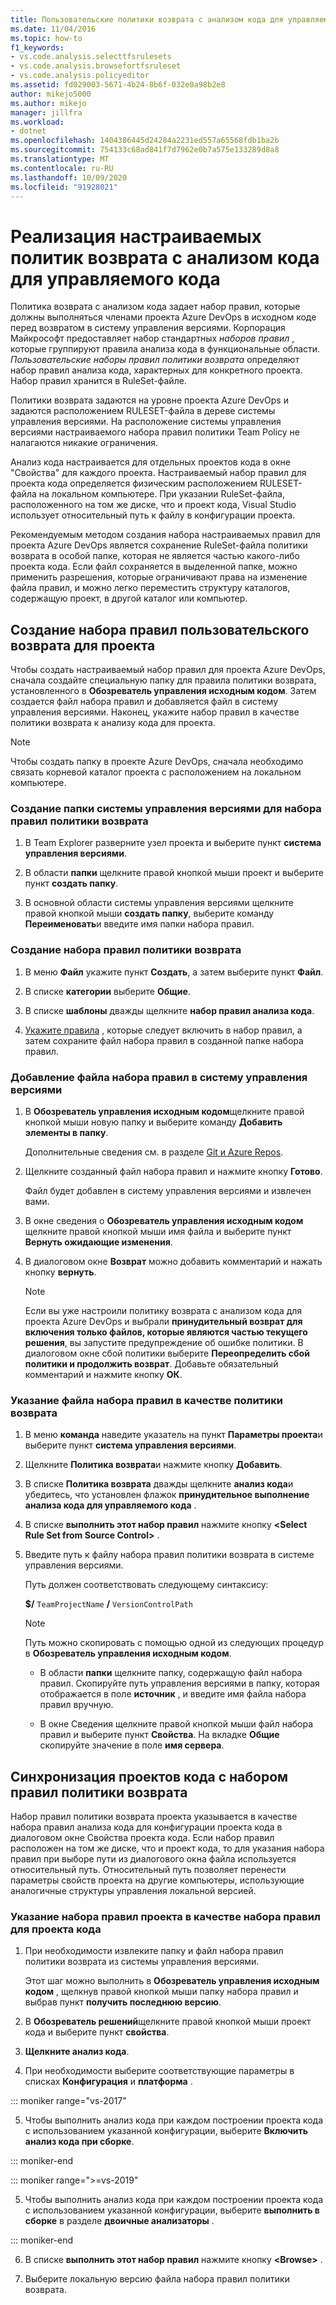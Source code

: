 ```yaml
---
title: Пользовательские политики возврата с анализом кода для управляемого кода
ms.date: 11/04/2016
ms.topic: how-to
f1_keywords:
- vs.code.analysis.selecttfsrulesets
- vs.code.analysis.browsefortfsruleset
- vs.code.analysis.policyeditor
ms.assetid: fd029003-5671-4b24-8b6f-032e0a98b2e8
author: mikejo5000
ms.author: mikejo
manager: jillfra
ms.workload:
- dotnet
ms.openlocfilehash: 1404386445d24284a2231ed557a65568fdb1ba2b
ms.sourcegitcommit: 754133c68ad841f7d7962e0b7a575e133289d8a8
ms.translationtype: MT
ms.contentlocale: ru-RU
ms.lasthandoff: 10/09/2020
ms.locfileid: "91928021"
---
```

# <a name="implement-custom-code-analysis-check-in-policies-for-managed-code"></a>Реализация настраиваемых политик возврата с анализом кода для управляемого кода

Политика возврата с анализом кода задает набор правил, которые должны выполняться членами проекта Azure DevOps в исходном коде перед возвратом в систему управления версиями. Корпорация Майкрософт предоставляет набор стандартных *наборов правил* , которые группируют правила анализа кода в функциональные области. *Пользовательские наборы правил политики возврата* определяют набор правил анализа кода, характерных для конкретного проекта. Набор правил хранится в RuleSet-файле.

Политики возврата задаются на уровне проекта Azure DevOps и задаются расположением RULESET-файла в дереве системы управления версиями. На расположение системы управления версиями настраиваемого набора правил политики Team Policy не налагаются никакие ограничения.

Анализ кода настраивается для отдельных проектов кода в окне "Свойства" для каждого проекта. Настраиваемый набор правил для проекта кода определяется физическим расположением RULESET-файла на локальном компьютере. При указании RuleSet-файла, расположенного на том же диске, что и проект кода, Visual Studio использует относительный путь к файлу в конфигурации проекта.

Рекомендуемым методом создания набора настраиваемых правил для проекта Azure DevOps является сохранение RuleSet-файла политики возврата в особой папке, которая не является частью какого-либо проекта кода. Если файл сохраняется в выделенной папке, можно применить разрешения, которые ограничивают права на изменение файла правил, и можно легко переместить структуру каталогов, содержащую проект, в другой каталог или компьютер.

## <a name="create-the-project-custom-check-in-rule-set"></a>Создание набора правил пользовательского возврата для проекта

Чтобы создать настраиваемый набор правил для проекта Azure DevOps, сначала создайте специальную папку для правила политики возврата, установленного в **Обозреватель управления исходным кодом**. Затем создается файл набора правил и добавляется файл в систему управления версиями. Наконец, укажите набор правил в качестве политики возврата к анализу кода для проекта.

> [!NOTE]
> Чтобы создать папку в проекте Azure DevOps, сначала необходимо связать корневой каталог проекта с расположением на локальном компьютере.

### <a name="to-create-the-version-control-folder-for-the-check-in-policy-rule-set"></a>Создание папки системы управления версиями для набора правил политики возврата

1. В Team Explorer разверните узел проекта и выберите пункт **система управления версиями**.

2. В области **папки** щелкните правой кнопкой мыши проект и выберите пункт **создать папку**.

3. В основной области системы управления версиями щелкните правой кнопкой мыши **создать папку**, выберите команду **Переименовать**и введите имя папки набора правил.

### <a name="to-create-the-check-in-policy-rule-set"></a>Создание набора правил политики возврата

1. В меню **Файл** укажите пункт **Создать**, а затем выберите пункт **Файл**.

2. В списке **категории** выберите **Общие**.

3. В списке **шаблоны** дважды щелкните **набор правил анализа кода**.

4. [Укажите правила](../code-quality/how-to-create-a-custom-rule-set.md) , которые следует включить в набор правил, а затем сохраните файл набора правил в созданной папке набора правил.

### <a name="to-add-the-rule-set-file-to-version-control"></a>Добавление файла набора правил в систему управления версиями

1. В **Обозреватель управления исходным кодом**щелкните правой кнопкой мыши новую папку и выберите команду **Добавить элементы в папку**.

     Дополнительные сведения см. в разделе [Git и Azure Repos](/azure/devops/repos/git/overview?view=vsts&preserve-view=true).

2. Щелкните созданный файл набора правил и нажмите кнопку **Готово**.

     Файл будет добавлен в систему управления версиями и извлечен вами.

3. В окне сведения о **Обозреватель управления исходным кодом** щелкните правой кнопкой мыши имя файла и выберите пункт **Вернуть ожидающие изменения**.

4. В диалоговом окне **Возврат** можно добавить комментарий и нажать кнопку **вернуть**.

    > [!NOTE]
    > Если вы уже настроили политику возврата с анализом кода для проекта Azure DevOps и выбрали **принудительный возврат для включения только файлов, которые являются частью текущего решения**, вы запустите предупреждение об ошибке политики. В диалоговом окне сбой политики выберите **Переопределить сбой политики и продолжить возврат**. Добавьте обязательный комментарий и нажмите кнопку **ОК**.

### <a name="to-specify-the-rule-set-file-as-the-check-in-policy"></a>Указание файла набора правил в качестве политики возврата

1. В меню **команда** наведите указатель на пункт **Параметры проекта**и выберите пункт **система управления версиями**.

2. Щелкните **Политика возврата**и нажмите кнопку **Добавить**.

3. В списке **Политика возврата** дважды щелкните **анализ кода**и убедитесь, что установлен флажок **принудительное выполнение анализа кода для управляемого кода** .

4. В списке **выполнить этот набор правил** нажмите кнопку **\<Select Rule Set from Source Control>** .

5. Введите путь к файлу набора правил политики возврата в системе управления версиями.

     Путь должен соответствовать следующему синтаксису:

     **$/** `TeamProjectName` **/** `VersionControlPath`

    > [!NOTE]
    > Путь можно скопировать с помощью одной из следующих процедур в **Обозреватель управления исходным кодом**.

    - В области **папки** щелкните папку, содержащую файл набора правил. Скопируйте путь управления версиями в папку, которая отображается в поле **источник** , и введите имя файла набора правил вручную.

    - В окне Сведения щелкните правой кнопкой мыши файл набора правил и выберите пункт **Свойства**. На вкладке **Общие** скопируйте значение в поле **имя сервера**.

## <a name="synchronize-code-projects-to-the-check-in-policy-rule-set"></a>Синхронизация проектов кода с набором правил политики возврата

Набор правил политики возврата проекта указывается в качестве набора правил анализа кода для конфигурации проекта кода в диалоговом окне Свойства проекта кода. Если набор правил расположен на том же диске, что и проект кода, то для указания набора правил при выборе пути из диалогового окна файла используется относительный путь. Относительный путь позволяет перенести параметры свойств проекта на другие компьютеры, использующие аналогичные структуры управления локальной версией.

### <a name="to-specify-a-project-rule-set-as-the-rule-set-of-a-code-project"></a>Указание набора правил проекта в качестве набора правил для проекта кода

1. При необходимости извлеките папку и файл набора правил политики возврата из системы управления версиями.

   Этот шаг можно выполнить в **Обозреватель управления исходным кодом** , щелкнув правой кнопкой мыши папку набора правил и выбрав пункт **получить последнюю версию**.

2. В **Обозреватель решений**щелкните правой кнопкой мыши проект кода и выберите пункт **свойства**.

3. **Щелкните анализ кода**.

4. При необходимости выберите соответствующие параметры в списках **Конфигурация** и **платформа** .

::: moniker range="vs-2017"

5. Чтобы выполнить анализ кода при каждом построении проекта кода с использованием указанной конфигурации, выберите **Включить анализ кода при сборке**.

::: moniker-end

::: moniker range=">=vs-2019"

5. Чтобы выполнить анализ кода при каждом построении проекта кода с использованием указанной конфигурации, выберите **выполнить в сборке** в разделе **двоичные анализаторы** .

::: moniker-end

6. В списке **выполнить этот набор правил** нажмите кнопку **\<Browse>** .

8. Выберите локальную версию файла набора правил политики возврата.
